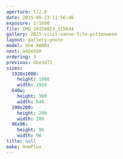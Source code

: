 ```yaml
---
aperture: f/2.0
date: 2015-08-23 11:56:46
exposure: 1/1600
file: IMG_20150823_115644
gallery: 2015-visit-sanne-fife-pittenweem
layout: gallery-photo
model: One A0001
next: a42e5b0
ordering: 3
previous: dbe3d72
sizes:
  1920x1080:
    height: 1080
    width: 1920
  640w:
    height: 360
    width: 640
  200x200:
    height: 200
    width: 200
  96x96:
    height: 96
    width: 96
title: null
make: OnePlus
---
```

